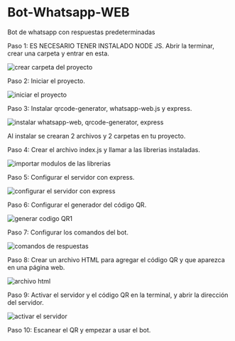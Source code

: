 # Bot-Whatsapp-WEB

Bot de whatsapp con respuestas predeterminadas 

Paso 1: ES NECESARIO TENER INSTALADO NODE JS. Abrir la terminar, crear una carpeta y entrar en esta.

![crear carpeta del proyecto](https://github.com/RMZ17/Bot-Whatsapp-WEB/assets/125528147/8d48b358-d14f-4c1f-9e0f-9bae5b0353f2)

Paso 2: Iniciar el proyecto.

![iniciar el proyecto](https://github.com/RMZ17/Bot-Whatsapp-WEB/assets/125528147/436d5ea0-1246-46a0-bff6-5f1a94ec6f17)

Paso 3: Instalar qrcode-generator, whatsapp-web.js y express.

![instalar whatsapp-web, qrcode-generator, express](https://github.com/RMZ17/Bot-Whatsapp-WEB/assets/125528147/7b574455-f13b-4ade-aadf-5ac41fd694a5)

Al instalar se crearan 2 archivos y 2 carpetas en tu proyecto.

Paso 4: Crear el archivo index.js y llamar a las librerias instaladas.

![importar modulos de las librerias](https://github.com/RMZ17/Bot-Whatsapp-WEB/assets/125528147/e6791a59-b624-4d46-83a5-65ae0b9e3dc7)

Paso 5: Configurar el servidor con express.

![configurar el servidor con express](https://github.com/RMZ17/Bot-Whatsapp-WEB/assets/125528147/5e3a1285-59e8-41de-a524-5cd23cfd1408)

Paso 6: Configurar el generador del código QR.

![generar codigo QR1](https://github.com/RMZ17/Bot-Whatsapp-WEB/assets/125528147/975836db-f348-43b5-a87d-0284e9a32b5c)

Paso 7: Configurar los comandos del bot.

![comandos de respuestas](https://github.com/RMZ17/Bot-Whatsapp-WEB/assets/125528147/7f2e10f8-f51f-42f2-a1b8-f19c21833dc3)

Paso 8: Crear un archivo HTML para agregar el código QR y que aparezca en una página web.

![archivo html](https://github.com/RMZ17/Bot-Whatsapp-WEB/assets/125528147/707e6661-5fbc-4824-b4ef-4780052dfbe1)

Paso 9: Activar el servidor y el código QR en la terminal, y abrir la dirección del servidor.

![activar el servidor](https://github.com/RMZ17/Bot-Whatsapp-WEB/assets/125528147/b18087c1-5516-4231-aaf9-4cad31140df4)

Paso 10: Escanear el QR y empezar a usar el bot.
